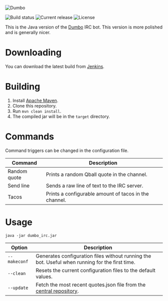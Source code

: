 ![Dumbo](https://static.amberfall.science/Dumbo-Bukkit/logo.png)

![Build status](https://api.travis-ci.org/sweepyoface/dumbo-java.svg?branch=master)
![Current release](https://img.shields.io/github/release/sweepyoface/dumbo-java.svg)
![License](https://img.shields.io/github/license/sweepyoface/dumbo-java.svg)

This is the Java version of the [Dumbo](https://github.com/sweepyoface/dumbo) IRC bot. This version is more polished and is generally nicer.

# Downloading
You can download the latest build from [Jenkins](https://ci.amberfall.science/job/Dumbo-Java/).

# Building
1. Install [Apache Maven](https://maven.apache.org/).
2. Clone this repository.
3. Run `mvn clean install`.
4. The compiled jar will be in the `target` directory.

# Commands
Command triggers can be changed in the configuration file.

| Command | Description |
| --- | --- |
| Random quote | Prints a random Qball quote in the channel. |
| Send line | Sends a raw line of text to the IRC server. |
| Tacos | Prints a configurable amount of tacos in the channel. |

# Usage
`java -jar dumbo_irc.jar`

| Option | Description |
| --- | --- |
| `--makeconf` | Generates configuration files without running the bot. Useful when running for the first time. |
| `--clean` | Resets the current configuration files to the default values. |
| `--update` | Fetch the most recent quotes.json file from the [central repository](https://github.com/sweepyoface/dumbo-quotes). |

